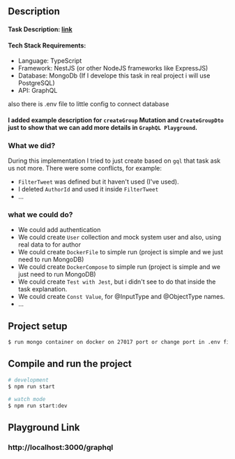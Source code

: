 ## Description

#### Task Description: [link](https://bettermode.notion.site/Senior-Backend-Engineer-1264dc460e6d807399c8cff16be8de4d)
#### Tech Stack Requirements:
 - Language: TypeScript
 - Framework: NestJS (or other NodeJS frameworks like ExpressJS)
 - Database: MongoDb (If I develope this task in real project i will use PostgreSQL)
 - API: GraphQL 

also there is .env file to little config to connect database

#### I added example description for `createGroup` Mutation and `CreateGroupDto` just to show that we can add more details in `GraphQL Playground`.

### What we did?
  During this implementation I tried to just create based on `gql` that task ask us not more.
  There were some conflicts, for example:
  - `FilterTweet` was defined but it haven't used (I've used).
  - I deleted `AuthorId` and used it inside `FilterTweet`
  - ...

### what we could do?
  - We could add authentication  
  - We could create `User` collection and mock system user and also, using real data to for author
  - We could create `DockerFile` to simple run (project is simple and we just need to run MongoDB)
  - We could create `DockerCompose` to simple run (project is simple and we just need to run MongoDB)
  - We could create `Test with Jest`, but i didn't see to do that inside the task explanation.
  - We could create `Const Value`, for @InputType and @ObjectType names.
  - ...

## Project setup

```bash
$ run mongo container on docker on 27017 port or change port in .env file
```

## Compile and run the project

```bash
# development
$ npm run start

# watch mode
$ npm run start:dev
```

## Playground Link
 ### http://localhost:3000/graphql
